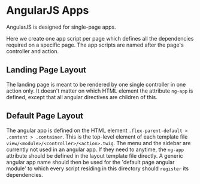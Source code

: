 AngularJS Apps
==============

AngularJS is designed for single-page apps.

Here we create one app script per page which defines all the dependencies required on a specific page. The app scripts are named after the page's controller and action.

Landing Page Layout
-------------------

The landing page is meant to be rendered by one single controller in one action only. It doesn't matter on which HTML element the attribute `ng-app` is defined, except that all angular directives are children of this.

Default Page Layout
-------------------

The angular app is defined on the HTML element `.flex-parent-default > .content > .container`. This is the top-level element of each template file `view/<module>/<controller>/<action>.twig`. The menu and the sidebar are currently not used in an angular app. If they need to anytime, the `ng-app` attribute should be defined in the layout template file directly. A generic angular app name should then be used for the 'default page angular module' to which every script residing in this directory should `register` its dependencies.